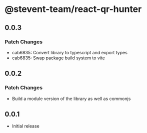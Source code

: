 # @stevent-team/react-qr-hunter

## 0.0.3

### Patch Changes

- cab6835: Convert library to typescript and export types
- cab6835: Swap package build system to vite

## 0.0.2

### Patch Changes

- Build a module version of the library as well as commonjs

## 0.0.1

- Initial release
